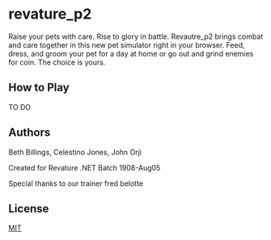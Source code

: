# revature_p2

Raise your pets with care. Rise to glory in battle. Revautre_p2 brings combat and care together in this new pet simulator right in your browser. Feed, dress, and groom your pet for a day at home or go out and grind enemies for coin. The choice is yours.

## How to Play

TO DO

## Authors

Beth Billings, Celestino Jones, John Orji

Created for Revature .NET Batch 1908-Aug05

Special thanks to our trainer fred belotte

## License
[MIT](https://choosealicense.com/licenses/mit/)
